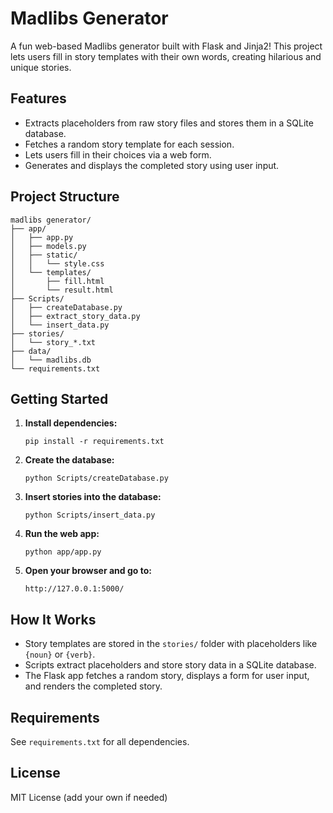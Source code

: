 # Madlibs Generator

A fun web-based Madlibs generator built with Flask and Jinja2! This project lets users fill in story templates with their own words, creating hilarious and unique stories.

## Features

- Extracts placeholders from raw story files and stores them in a SQLite database.
- Fetches a random story template for each session.
- Lets users fill in their choices via a web form.
- Generates and displays the completed story using user input.

## Project Structure

```
madlibs generator/
├── app/
│   ├── app.py
│   ├── models.py
│   ├── static/
│   │   └── style.css
│   └── templates/
│       ├── fill.html
│       └── result.html
├── Scripts/
│   ├── createDatabase.py
│   ├── extract_story_data.py
│   └── insert_data.py
├── stories/
│   └── story_*.txt
├── data/
│   └── madlibs.db
└── requirements.txt
```

## Getting Started

1. **Install dependencies:**
   ```
   pip install -r requirements.txt
   ```

2. **Create the database:**
   ```
   python Scripts/createDatabase.py
   ```

3. **Insert stories into the database:**
   ```
   python Scripts/insert_data.py
   ```

4. **Run the web app:**
   ```
   python app/app.py
   ```

5. **Open your browser and go to:**
   ```
   http://127.0.0.1:5000/
   ```

## How It Works

- Story templates are stored in the `stories/` folder with placeholders like `{noun}` or `{verb}`.
- Scripts extract placeholders and store story data in a SQLite database.
- The Flask app fetches a random story, displays a form for user input, and renders the completed story.

## Requirements

See `requirements.txt` for all dependencies.

## License

MIT License (add your own if needed)